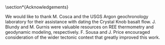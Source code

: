 \section*{Acknowledgements}

We would like to thank M. Cosca and the USGS Argon geochronology
laboratory for their assistance with dating the Crystal Knob basalt flow. J.
Blundy and M. Gurnis were valuable resources on REE thermometry and geodynamic
modeling, respectively. F. Sousa and J. Price encouraged consideration of the
wider tectonic context that greatly improved this work.

